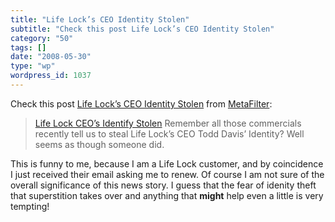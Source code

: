 ```yaml
---
title: "Life Lock’s CEO Identity Stolen"
subtitle: "Check this post Life Lock’s CEO Identity Stolen"
category: "50"
tags: []
date: "2008-05-30"
type: "wp"
wordpress_id: 1037
---
```

Check this post [Life Lock’s CEO Identity Stolen](http://www.metafilter.com/72057/Life-Locks-CEO-Identity-Stolen) from [MetaFilter](http://xml.metafilter.com/rss.xml):
> [Life Lock CEO’s Identify Stolen](http://www.cnn.com/2008/CRIME/05/22/lifelock.flap.ap/) Remember all those commercials recently tell us to steal Life Lock’s CEO Todd Davis’ Identity? Well seems as though someone did.

This is funny to me, because I am a Life Lock customer, and by coincidence I just received their email asking me to renew. Of course I am not sure of the overall significance of this news story. I guess that the fear of idenity theft that superstition takes over and anything that **might** help even a little is very tempting!